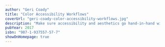 ```yaml
---
author: "Geri Coady"
title: "Color Accessibility Workflows"
coverUrl: "geri-coady-color-accessibility-workflows.jpg"
description: "Make sure accessibility and aesthetics go hand-in-hand with every design."
pubYear: 2017
isbn: "987-1-937557-57-7"
showOnHomepage: true
---
```

